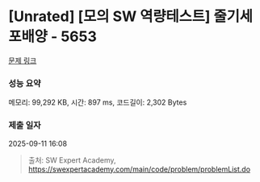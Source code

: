 # [Unrated] [모의 SW 역량테스트] 줄기세포배양 - 5653 

[문제 링크](https://swexpertacademy.com/main/code/problem/problemDetail.do?contestProbId=AWXRJ8EKe48DFAUo) 

### 성능 요약

메모리: 99,292 KB, 시간: 897 ms, 코드길이: 2,302 Bytes

### 제출 일자

2025-09-11 16:08



> 출처: SW Expert Academy, https://swexpertacademy.com/main/code/problem/problemList.do